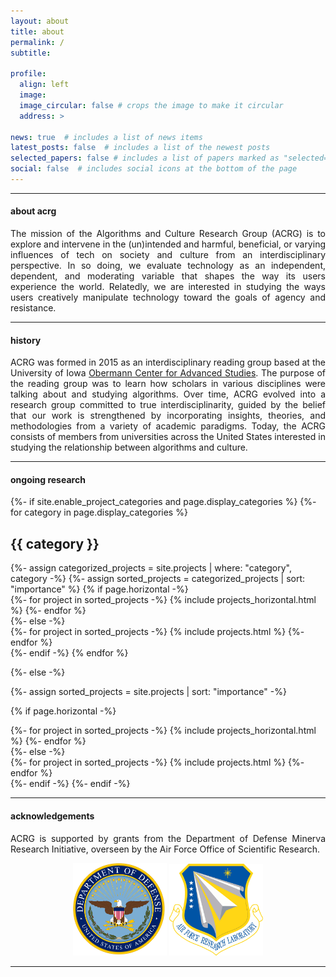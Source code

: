 ```yaml
---
layout: about
title: about
permalink: /
subtitle: 

profile:
  align: left
  image: 
  image_circular: false # crops the image to make it circular
  address: >

news: true  # includes a list of news items
latest_posts: false  # includes a list of the newest posts
selected_papers: false # includes a list of papers marked as "selected={true}"
social: false  # includes social icons at the bottom of the page
---
```


---
#### about acrg
<p style="text-align: justify">
The mission of the Algorithms and Culture Research Group (ACRG) is to explore and intervene in the (un)intended and harmful, beneficial, or varying influences of tech on society and culture from an interdisciplinary perspective. In so doing, we evaluate technology as an independent, dependent, and moderating variable that shapes the way its users experience the world. Relatedly, we are interested in studying the ways users creatively manipulate technology toward the goals of agency and resistance.
</p>

---
#### history
<p style="text-align: justify">
ACRG was formed in 2015 as an interdisciplinary reading group based at the University of Iowa <a href="https://obermann.uiowa.edu/">Obermann Center for Advanced Studies</a>. The purpose of the reading group was to learn how scholars in various disciplines were talking about and studying algorithms. Over time, ACRG evolved into a research group committed to true interdisciplinarity, guided by the belief that our work is strengthened by incorporating insights, theories, and methodologies from a variety of academic paradigms. Today, the ACRG consists of members from universities across the United States interested in studying the relationship between algorithms and culture.
</p>

---
#### ongoing research

<!-- pages/projects.md -->
<div class="projects">
{%- if site.enable_project_categories and page.display_categories %}
  <!-- Display categorized projects -->
  {%- for category in page.display_categories %}
  <h2 class="category">{{ category }}</h2>
  {%- assign categorized_projects = site.projects | where: "category", category -%}
  {%- assign sorted_projects = categorized_projects | sort: "importance" %}
  <!-- Generate cards for each project -->
  {% if page.horizontal -%}
  <div class="container">
    <div class="row row-cols-2">
    {%- for project in sorted_projects -%}
      {% include projects_horizontal.html %}
    {%- endfor %}
    </div>
  </div>
  {%- else -%}
  <div class="grid">
    {%- for project in sorted_projects -%}
      {% include projects.html %}
    {%- endfor %}
  </div>
  {%- endif -%}
  {% endfor %}

{%- else -%}
<!-- Display projects without categories -->
{%- assign sorted_projects = site.projects | sort: "importance" -%}
  <!-- Generate cards for each project -->
{% if page.horizontal -%}
  <div class="container">
    <div class="row row-cols-2">
    {%- for project in sorted_projects -%}
      {% include projects_horizontal.html %}
    {%- endfor %}
    </div>
  </div>
  {%- else -%}
  <div class="grid">
    {%- for project in sorted_projects -%}
      {% include projects.html %}
    {%- endfor %}
  </div>
  {%- endif -%}
{%- endif -%}
</div>



---

#### acknowledgements

<p style="text-align: justify">
ACRG is supported by grants from the Department of Defense Minerva Research Initiative, overseen by the Air Force Office of Scientific Research.
</p>

<p style="text-align: center">
<img src="assets/img/USDoD_seal.png" width="150px">
<img src="assets/img/afrl.png" width="150px">
</p>

---

